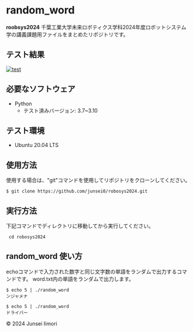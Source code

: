 # random_word
**roobsys2024**
千葉工業大学未来ロボティクス学科2024年度ロボットシステム学の講義課題用ファイルをまとめたリポジトリです。

## テスト結果
[![test](https://github.com/junsei0/robosys2024/actions/workflows/test.yml/badge.svg)](https://github.com/junsei0/robosys2024/actions/workflows/test.yml)

## 必要なソフトウェア
- Python
  - テスト済みバージョン: 3.7~3.10

## テスト環境
- Ubuntu 20.04 LTS

## 使用方法
使用する場合は、"git"コマンドを使用してリポジトリをクローンしてください。
```
$ git clone https://github.com/junsei0/robosys2024.git
```

## 実行方法
下記コマンドでディレクトリに移動してから実行してください。
```
 cd robosys2024
```

## random_word 使い方
echoコマンドで入力された数字と同じ文字数の単語をランダムで出力するコマンドです。
word.txt内の単語をランダムで出力します。
```
$ echo 5 | ./random_word
ンジャメナ

$ echo 5 | ./random_word
ドライバー
```

© 2024 Junsei Iimori

